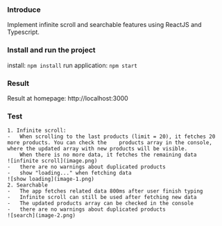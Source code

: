 ### Introduce

Implement infinite scroll and searchable features using ReactJS and Typescript.

### Install and run the project

install: `npm install`
run application: `npm start`

### Result

Result at homepage: http://localhost:3000

### Test

    1. Infinite scroll:
    -   When scrolling to the last products (limit = 20), it fetches 20 more products. You can check the    products array in the console, where the updated array with new products will be visible.
        When there is no more data, it fetches the remaining data
    ![infinite scroll](image.png)
    -   there are no warnings about duplicated products
    -   show "loading..." when fetching data
    ![show loading](image-1.png)
    2. Searchable
    -   The app fetches related data 800ms after user finish typing
    -   Infinite scroll can still be used after fetching new data
    -   The updated products array can be checked in the console
    -   there are no warnings about duplicated products
    ![search](image-2.png)

